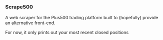 ### Scrape500

A web scraper for the Plus500 trading platform built to (hopefully) provide an alternative front-end.

For now, it only prints out your most recent closed positions
